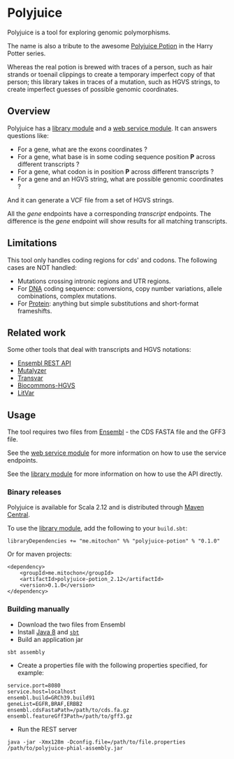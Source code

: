 # Polyjuice

Polyjuice is a tool for exploring genomic polymorphisms.

The name is also a tribute to the awesome [Polyjuice Potion](http://pottermore.wikia.com/wiki/Polyjuice_Potion) in the Harry Potter series.

Whereas the real potion is brewed with traces of a person, such as hair strands or toenail clippings to create a temporary imperfect copy of that person; this library takes in traces of a mutation, such as HGVS strings, to create imperfect guesses of possible genomic coordinates.


## Overview

Polyjuice has a [library module](potion) and a [web service module](phial). It can answers questions like:
  * For a gene, what are the exons coordinates ?
  * For a gene, what base is in some coding sequence position __P__ across different transcripts ?
  * For a gene, what codon is in position __P__ across different transcripts ?
  * For a gene and an HGVS string, what are possible genomic coordinates ?

And it can generate a VCF file from a set of HGVS strings.

All the *gene* endpoints have a corresponding *transcript* endpoints. The difference is the *gene* endpoint will show results for all matching transcripts.


## Limitations

This tool only handles coding regions for cds' and codons. The following cases are NOT handled:
  * Mutations crossing intronic regions and UTR regions.
  * For [DNA](http://varnomen.hgvs.org/recommendations/DNA/) coding sequence: conversions, copy number variations, allele combinations, complex mutations.
  * For [Protein](http://varnomen.hgvs.org/recommendations/protein/): anything but simple substitutions and short-format frameshifts.


## Related work

Some other tools that deal with transcripts and HGVS notations:

  * [Ensembl REST API](http://rest.ensembl.org)
  * [Mutalyzer](https://www.mutalyzer.nl)
  * [Transvar](https://github.com/zwdzwd/transvar)
  * [Biocommons-HGVS](https://github.com/biocommons/hgvs)
  * [LitVar](https://www.ncbi.nlm.nih.gov/CBBresearch/Lu/Demo/LitVar)

## Usage

The tool requires two files from [Ensembl](https://uswest.ensembl.org/info/data/ftp/index.html) - the CDS FASTA file and the GFF3 file.

See the [web service module](phial) for more information on how to use the service endpoints.

See the [library module](potion) for more information on how to use the API directly.

### Binary releases

Polyjuice is available for Scala 2.12 and is distributed through [Maven Central](https://mvnrepository.com/artifact/me.mitochon).

To use the [library module](potion), add the following to your `build.sbt`:

```
libraryDependencies += "me.mitochon" %% "polyjuice-potion" % "0.1.0"
```

Or for maven projects:

```
<dependency>
    <groupId>me.mitochon</groupId>
    <artifactId>polyjuice-potion_2.12</artifactId>
    <version>0.1.0</version>
</dependency>
```

### Building manually

  * Download the two files from Ensembl
  * Install [Java 8](https://docs.oracle.com/javase/8/docs/technotes/guides/install/install_overview.html) and [`sbt`](https://www.scala-sbt.org/download.html)
  * Build an application jar

```
sbt assembly
```

  * Create a properties file with the following properties specified, for example:

```
service.port=8080
service.host=localhost
ensembl.build=GRCh39.build91
geneList=EGFR,BRAF,ERBB2
ensembl.cdsFastaPath=/path/to/cds.fa.gz
ensembl.featureGff3Path=/path/to/gff3.gz
```

  * Run the REST server

```
java -jar -Xmx128m -Dconfig.file=/path/to/file.properties /path/to/polyjuice-phial-assembly.jar
```
